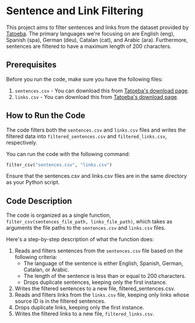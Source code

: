 # Sentence and Link Filtering

This project aims to filter sentences and links from the dataset provided by [Tatoeba](https://tatoeba.org/es/downloads). The primary languages we're focusing on are English (eng), Spanish (spa), German (deu), Catalan (cat), and Arabic (ara). Furthermore, sentences are filtered to have a maximum length of 200 characters.

## Prerequisites

Before you run the code, make sure you have the following files:

1. `sentences.csv` - You can download this from [Tatoeba's download page](https://tatoeba.org/es/downloads).
2. `links.csv` - You can download this from [Tatoeba's download page](https://tatoeba.org/es/downloads).

## How to Run the Code

The code filters both the `sentences.csv` and `links.csv` files and writes the filtered data into `filtered_sentences.csv` and `filtered_links.csv`, respectively.

You can run the code with the following command:

```python
filter_csv("sentences.csv", "links.csv")
```

Ensure that the sentences.csv and links.csv files are in the same directory as your Python script.

## Code Description

The code is organized as a single function, `filter_csv(sentences_file_path, links_file_path)`, which takes as arguments the file paths to the `sentences.csv` and `links.csv` files.

Here's a step-by-step description of what the function does:

1. Reads and filters sentences from the `sentences.csv` file based on the following criteria:
    - The language of the sentence is either English, Spanish, German, Catalan, or Arabic.
    - The length of the sentence is less than or equal to 200 characters.
    - Drops duplicate sentences, keeping only the first instance.
1. Writes the filtered sentences to a new file, filtered_sentences.csv.
1. Reads and filters links from the `links.csv` file, keeping only links whose source ID is in the filtered sentences.
1. Drops duplicate links, keeping only the first instance.
1. Writes the filtered links to a new file, `filtered_links.csv`.